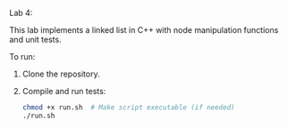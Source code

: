 Lab 4: 

This lab implements a linked list in C++ with node manipulation functions and unit tests.

To run:

1. Clone the repository.

2. Compile and run tests:
   ```bash
   chmod +x run.sh  # Make script executable (if needed)
   ./run.sh